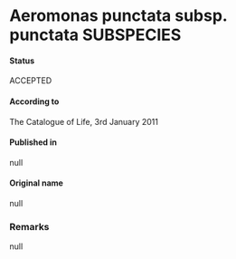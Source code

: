 # Aeromonas punctata subsp. punctata SUBSPECIES

#### Status
ACCEPTED

#### According to
The Catalogue of Life, 3rd January 2011

#### Published in
null

#### Original name
null

### Remarks
null